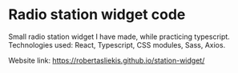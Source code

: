 # Radio station widget code

Small radio station widget I have made, while practicing typescript. Technologies used: React, Typescript, CSS modules, Sass, Axios.

Website link: https://robertasliekis.github.io/station-widget/
